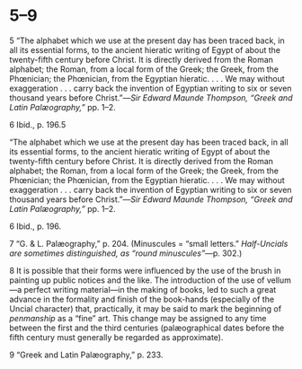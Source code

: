 # 5–9

5 “The alphabet which we use at the present day has been traced back, in all its essential forms, to the ancient hieratic writing of Egypt of about the twenty-fifth century before Christ. It is directly derived from the Roman alphabet; the Roman, from a local form of the Greek; the Greek, from the Phœnician; the Phœnician, from the Egyptian hieratic. . . . We may without exaggeration . . . carry back the invention of Egyptian writing to six or seven thousand years before Christ.”—_Sir Edward Maunde Thompson, “Greek and Latin Palæography,”_ pp. 1–2.

6 Ibid., p. 196.5

“The alphabet which we use at the present day has been traced back, in all its essential forms, to the ancient hieratic writing of Egypt of about the twenty-fifth century before Christ. It is directly derived from the Roman alphabet; the Roman, from a local form of the Greek; the Greek, from the Phœnician; the Phœnician, from the Egyptian hieratic. . . . We may without exaggeration . . . carry back the invention of Egyptian writing to six or seven thousand years before Christ.”—_Sir Edward Maunde Thompson, “Greek and Latin Palæography,”_ pp. 1–2.

6 Ibid., p. 196.

7 “G. & L. Palæography,” p. 204. \(Minuscules = “small letters.” _Half-Uncials are sometimes distinguished, as “round minuscules”_—p. 302.\)

8 It is possible that their forms were influenced by the use of the brush in painting up public notices and the like. The introduction of the use of vellum—a perfect writing material—in the making of books, led to such a great advance in the formality and finish of the book-hands \(especially of the Uncial character\) that, practically, it may be said to mark the beginning of _penmanship_ as a “fine” art. This change may be assigned to any time between the first and the third centuries \(palæographical dates before the fifth century must generally be regarded as approximate\).

9 “Greek and Latin Palæography,” p. 233.

